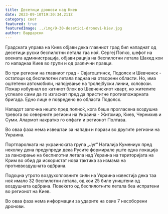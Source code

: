 ```yaml
---
title: Десетици дронови над Киев
date: 2023-09-10T19:30:34.211Z
category: свет
featured: true
featuredImage: ../img/9-30-desetici-dronovi-kiev.jpg
author: Вардарски
---
```

Градската управа на Киев објави дека главниот град бил нападнат од десетици руски беспилотни летала таа ноќ. Сергеј Попко, шефот на воената администрација, објави рација на беспилотни летала Шахед кои го нападнаа Киев во групи и од различни правци.

Во три региони на главниот град - Свјатоштинск, Подолск и Шевченск - остатоци од беспилотни летала паднаа на отворени области. Но, има оштетени автомобили, напојување на тролејбуски линии, коловози. Пожар избувнал во катниот блок во Шевченскиот кварт, но жителите успеале сами да го изгаснат пред да пристигне противпожарната бригада. Едно лице е повредено во областа Подолск.

Нападот започна нешто пред полноќ, кога беше прогласена воздушна тревога во северните региони на Украина - Житомир, Киев, Чернихив и Суми. Алармот накратко го опфати и регионот Полтава.

Во оваа фаза нема извештаи за напади и порази во другите региони на Украина.

Портпаролката на украинската група „Југ“ Наталија Кумениук пред неколку дена предупреди дека Русите формирале уште една локација за лансирање на беспилотни летала над Украина на територијата на Крим во обид да искористат нова тактика за измама на противвоздушната одбрана.

Подоцна утрото воздухопловните сили на Украина известија дека таа ноќ имало 32 беспилотни летала, од кои 25 биле уништени од воздушната одбрана. Повеќето од беспилотните летала беа испратени во регионот на Киев.

Во оваа фаза нема информации за ударите на овие 7 несоборени дронови.